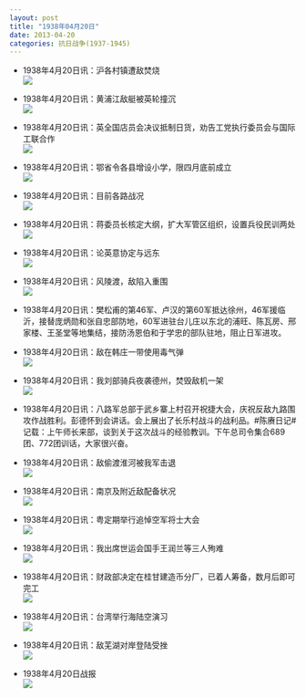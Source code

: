```yaml
---
layout: post
title: "1938年04月20日"
date: 2013-04-20
categories: 抗日战争(1937-1945)
---
```


<meta name="referrer" content="no-referrer" />

- 1938年4月20日讯：沪各村镇遭敌焚烧 <br/><img src="https://ww3.sinaimg.cn/large/aca367d8jw1e3wi01e7caj207s051mxf.jpg" />

- 1938年4月20日讯：黄浦江敌艇被英轮撞沉 <br/><img src="https://ww4.sinaimg.cn/large/aca367d8jw1e3wg9vy8alj20ao051wez.jpg" />

- 1938年4月20日讯：英全国店员会决议抵制日货，劝告工党执行委员会与国际工联合作 <br/><img src="https://ww3.sinaimg.cn/large/aca367d8jw1e3wejeukusj20br0k2jt0.jpg" />

- 1938年4月20日讯：鄂省令各县增设小学，限四月底前成立 <br/><img src="https://ww3.sinaimg.cn/large/aca367d8jw1e3wct31satj207p0a8aaj.jpg" />

- 1938年4月20日讯：目前各路战况 <br/><img src="https://ww3.sinaimg.cn/large/aca367d8jw1e3wb2kxn05j20c11e6ah2.jpg" />

- 1938年4月20日讯：蒋委员长核定大纲，扩大军管区组织，设置兵役民训两处 <br/><img src="https://ww4.sinaimg.cn/large/aca367d8jw1e3w9c7kproj206x0f4dgr.jpg" />

- 1938年4月20日讯：论英意协定与远东 <br/><img src="https://ww2.sinaimg.cn/large/aca367d8jw1e3w7lsdsqnj20c10mttc9.jpg" />

- 1938年4月20日讯：风陵渡，敌陷入重围 <br/><img src="https://ww1.sinaimg.cn/large/aca367d8jw1e3w5vbwrgwj20c10qswi8.jpg" />

- 1938年4月20日讯：樊松甫的第46军、卢汉的第60军抵达徐州，46军援临沂，接替庞炳勋和张自忠部防地，60军进驻台儿庄以东北的浦旺、陈瓦房、邢家楼、王圣堂等地集结，接防汤恩伯和于学忠的部队驻地，阻止日军进攻。 

- 1938年4月20日讯：敌在韩庄一带使用毒气弹 <br/><img src="https://ww1.sinaimg.cn/large/aca367d8jw1e3w44cs93tj204k0520sr.jpg" />

- 1938年4月20日讯：我刘部骑兵夜袭德州，焚毁敌机一架 <br/><img src="https://ww4.sinaimg.cn/large/aca367d8jw1e3w2dv32u3j205i0aht8z.jpg" />

- 1938年4月20日讯：八路军总部于武乡寨上村召开祝捷大会，庆祝反敌九路围攻作战胜利。彭德怀到会讲话。会上展出了长乐村战斗的战利品。#陈赓日记# 记载：上午师长来部，谈到关于这次战斗的经验教训。下午总司令集合689团、772团训话，大家很兴奋。 

- 1938年4月20日讯：敌偷渡淮河被我军击退 <br/><img src="https://ww1.sinaimg.cn/large/aca367d8jw1e3w0nflxk5j209k04x3yv.jpg" />

- 1938年4月20日讯：南京及附近敌配备状况 <br/><img src="https://ww1.sinaimg.cn/large/aca367d8jw1e3vyx16ychj209f04vjrs.jpg" />

- 1938年4月20日讯：粤定期举行追悼空军将士大会 <br/><img src="https://ww3.sinaimg.cn/large/aca367d8jw1e3vx6xavqoj206g05074h.jpg" />

- 1938年4月20日讯：我出席世运会国手王润兰等三人殉难 <br/><img src="https://ww3.sinaimg.cn/large/aca367d8jw1e3vvg8z1z4j209f0a0wey.jpg" />

- 1938年4月20日讯：财政部决定在桂甘建造币分厂，已着人筹备，数月后即可完工 <br/><img src="https://ww2.sinaimg.cn/large/aca367d8jw1e3vtpv5fb5j207w0a5wf7.jpg" />

- 1938年4月20日讯：台湾举行海陆空演习 <br/><img src="https://ww1.sinaimg.cn/large/aca367d8jw1e3vrzfot5rj209r04z74p.jpg" />

- 1938年4月20日讯：敌芜湖对岸登陆受挫 <br/><img src="https://ww4.sinaimg.cn/large/aca367d8jw1e3vq951rudj206h0kuta4.jpg" />

- 1938年4月20日战报 <br/><img src="https://ww4.sinaimg.cn/large/aca367d8jw1e3voihu2tcj20cd0k70v5.jpg" />

